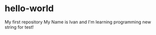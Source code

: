 # hello-world
My first repository
My Name is Ivan and I'm learning programming
new string for test!
